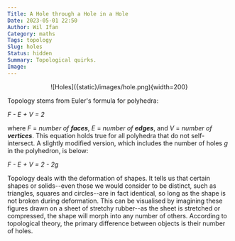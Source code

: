 ```yaml
---
Title: A Hole through a Hole in a Hole
Date: 2023-05-01 22:50
Author: Wil Ifan
Category: maths
Tags: topology
Slug: holes
Status: hidden
Summary: Topological quirks.
Image:
---
```


<center>![Holes]({static}/images/hole.png){width=200}</center>

Topology stems from Euler's formula for polyhedra:

<p>
<i>
F - E + V = 2
</i>
</p>

where *F* = *number of* ***faces***, *E* = *number of* ***edges***, and *V* = *number of* ***vertices***.  This equation holds true for all polyhedra that do not self-intersect.  A slightly modified version, which includes the number of holes *g* in the polyhedron, is below:

<p>
<i>
F - E + V = 2 - 2g
</i>
</p>

Topology deals with the deformation of shapes.  It tells us that certain shapes or solids--even those we would consider to be distinct, such as triangles, squares and circles--are in fact identical, so long as the shape is not broken during deformation.  This can be visualised by imagining these figures drawn on a sheet of stretchy rubber--as the sheet is stretched or compressed, the shape will morph into any number of others.  According to topological theory, the primary difference between objects is their number of holes.

